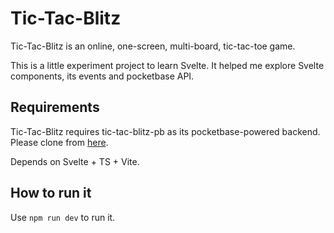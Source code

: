 # Tic-Tac-Blitz

Tic-Tac-Blitz is an online, one-screen, multi-board, tic-tac-toe game.

This is a little experiment project to learn Svelte. It helped me explore Svelte components, its events and pocketbase API.

## Requirements

Tic-Tac-Blitz requires tic-tac-blitz-pb as its pocketbase-powered backend. Please clone from [here](https://github.com/jleija/tic-tac-blitz-pb).

Depends on Svelte + TS + Vite.

## How to run it

Use `npm run dev` to run it.

